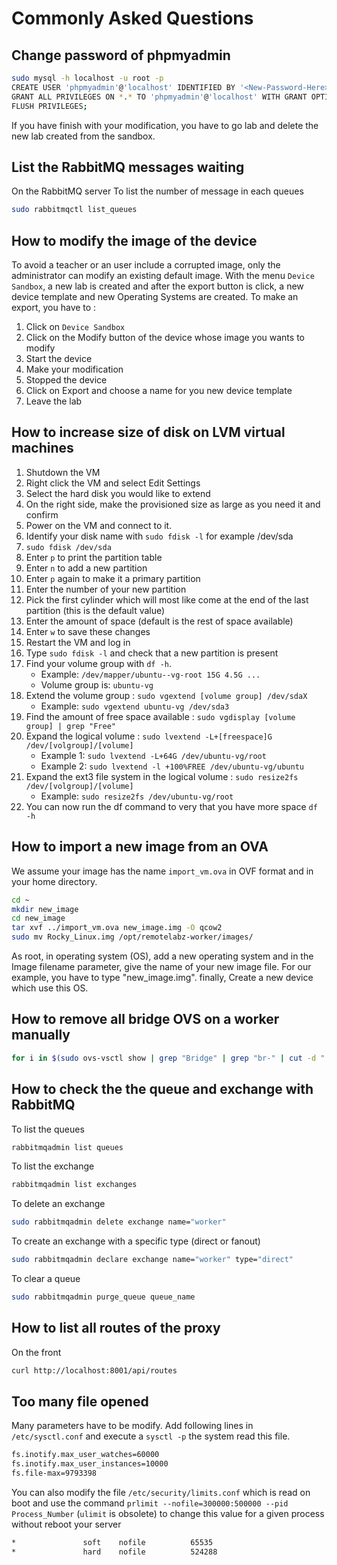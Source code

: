 # Commonly Asked Questions

## Change password of phpmyadmin
```bash
sudo mysql -h localhost -u root -p
CREATE USER 'phpmyadmin'@'localhost' IDENTIFIED BY '<New-Password-Here>';
GRANT ALL PRIVILEGES ON *.* TO 'phpmyadmin'@'localhost' WITH GRANT OPTION;
FLUSH PRIVILEGES;
```
If you have finish with your modification, you have to go lab and delete the new lab created from the sandbox.

## List the RabbitMQ messages waiting
On the RabbitMQ server
To list the number of message in each queues
```bash
sudo rabbitmqctl list_queues
```

## How to modify the image of the device
To avoid a teacher or an user include a corrupted image, only the administrator can modify an existing default image. With the menu `Device Sandbox`, a new lab is created and after the export button is click, a new device template and new Operating Systems are created. To make an export, you have to :

1. Click on `Device Sandbox`
2. Click on the Modify button of the device whose image you wants to modify
3. Start the device
4. Make your modification
5. Stopped the device
6. Click on Export and choose a name for you new device template
7. Leave the lab

## How to increase size of disk on LVM virtual machines
1. Shutdown the VM
2. Right click the VM and select Edit Settings
3. Select the hard disk you would like to extend
4. On the right side, make the provisioned size as large as you need it and confirm
5. Power on the VM and connect to it.
6. Identify your disk name with `sudo fdisk -l` for example /dev/sda
7. `sudo fdisk /dev/sda`
8. Enter `p` to print the partition table
9. Enter `n` to add a new partition
10. Enter `p` again to make it a primary partition
11. Enter the number of your new partition
12. Pick the first cylinder which will most like come at the end of the last partition (this is the default value)
13. Enter the amount of space (default is the rest of space available)
14. Enter `w` to save these changes
15. Restart the VM and log in
16. Type `sudo fdisk -l` and check that a new partition is present
17. Find your volume group with `df -h`.
    * Example: `/dev/mapper/ubuntu--vg-root 15G 4.5G ...`
    * Volume group is: `ubuntu-vg`
18. Extend the volume group : `sudo vgextend [volume group] /dev/sdaX`
    * Example: `sudo vgextend ubuntu-vg /dev/sda3`
19. Find the amount of free space available : `sudo vgdisplay [volume group] | grep "Free"`
20. Expand the logical volume : `sudo lvextend -L+[freespace]G /dev/[volgroup]/[volume]`
     * Example 1: `sudo lvextend -L+64G /dev/ubuntu-vg/root`
     * Example 2: `sudo lvextend -l +100%FREE /dev/ubuntu-vg/ubuntu`
21. Expand the ext3 file system in the logical volume : `sudo resize2fs /dev/[volgroup]/[volume]`
     * Example: `sudo resize2fs /dev/ubuntu-vg/root`
22. You can now run the df command to very that you have more space `df -h`

## How to import a new image from an OVA
We assume your image has the name `import_vm.ova` in OVF format and in your home directory.
```bash
cd ~
mkdir new_image
cd new_image
tar xvf ../import_vm.ova new_image.img -O qcow2
sudo mv Rocky_Linux.img /opt/remotelabz-worker/images/
```
As root, in operating system (OS), add a new operating system and in the Image filename parameter, give the name of your new image file. For our example, you have to type "new_image.img". finally, Create a new device which use this OS.

## How to remove all bridge OVS on a worker manually
```bash
for i in $(sudo ovs-vsctl show | grep "Bridge" | grep "br-" | cut -d " " -f 6); do sudo ovs-vsctl del-br $i; done;
```

## How to check the the queue and exchange with RabbitMQ
To list the queues
```bash
rabbitmqadmin list queues
```

To list the exchange
```bash
rabbitmqadmin list exchanges
```

To delete an exchange
```bash
sudo rabbitmqadmin delete exchange name="worker"
```

To create an exchange with a specific type (direct or fanout)
```bash
sudo rabbitmqadmin declare exchange name="worker" type="direct"
```

To clear a queue
```bash
sudo rabbitmqadmin purge_queue queue_name
```


## How to list all routes of the proxy
On the front
```bash
curl http://localhost:8001/api/routes
```


## Too many file opened
Many parameters have to be modify. Add following lines in `/etc/sysctl.conf` and execute a `sysctl -p` the system read this file.

```bash 
fs.inotify.max_user_watches=60000
fs.inotify.max_user_instances=10000
fs.file-max=9793398
```

You can also modify the file `/etc/security/limits.conf` which is read on boot and use the command `prlimit --nofile=300000:500000 --pid Process_Number` (`ulimit` is obsolete) to change this value for a given process
without reboot your server

```bash
*               soft    nofile          65535
*               hard    nofile          524288
```
